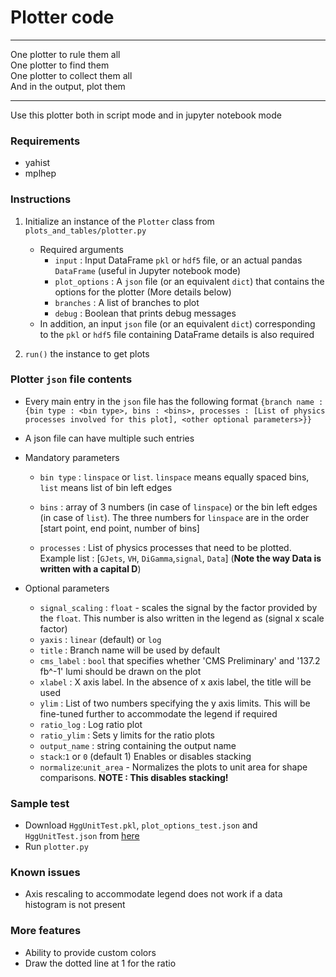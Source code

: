 # Plotter code

---

One plotter to rule them all  
One plotter to find them  
One plotter to collect them all  
And in the output, plot them  

---

Use this plotter both in script mode and in jupyter notebook mode

### Requirements
* yahist
* mplhep

### Instructions

1. Initialize an instance of the `Plotter` class from `plots_and_tables/plotter.py`
    * Required arguments
        * `input` : Input DataFrame `pkl` or `hdf5` file, or an actual pandas `DataFrame` (useful in Jupyter notebook mode)
        * `plot_options` : A `json` file (or an equivalent `dict`) that contains the options for the plotter (More details below)
        * `branches` : A list of branches to plot
        * `debug` : Boolean that prints debug messages
    * In addition, an input `json` file (or an equivalent `dict`) corresponding to the `pkl` or `hdf5` file containing DataFrame details is also required

2. `run()` the instance to get plots

### Plotter `json` file contents
* Every main entry in the `json` file has the following format
    `{branch name : {bin type : <bin type>, bins : <bins>, processes : [List of physics processes involved for this plot], <other optional parameters>}}`
* A json file can have multiple such entries 

* Mandatory parameters
    * `bin type` : `linspace` or `list`. `linspace` means equally spaced bins, `list` means list of bin left edges
    * `bins` : array of 3 numbers (in case of `linspace`) or the bin left edges (in case of `list`). The three numbers for `linspace` are in the order [start point, end point, number of bins]

    * `processes` : List of physics processes that need to be plotted. Example list : [`GJets`, `VH`, `DiGamma`,`signal`, `Data`] (**Note the way Data is written with a capital D**)

* Optional parameters
    * `signal_scaling` : `float` - scales the signal by the factor provided by the `float`. This number is also written in the legend as (signal x scale factor)
    * `yaxis` : `linear` (default) or `log`
    * `title` : Branch name will be used by default
    * `cms_label` : `bool` that specifies whether 'CMS Preliminary' and '137.2 fb^-1' lumi should be drawn on the plot 
    * `xlabel` : X axis label. In the absence of x axis label, the title will be used
    * `ylim` : List of two numbers specifying the y axis limits. This will be fine-tuned further to accommodate the legend if required
    * `ratio_log` : Log ratio plot
    * `ratio_ylim` : Sets y limits for the ratio plots
    * `output_name` : string containing the output name
    * `stack`:`1` or `0` (default 1) Enables or disables stacking
    * `normalize`:`unit_area` - Normalizes the plots to unit area for shape comparisons. **NOTE : This disables stacking!**

### Sample test 
* Download `HggUnitTest.pkl`, `plot_options_test.json` and `HggUnitTest.json` from [here](http://uaf-10.t2.ucsd.edu/~bsathian/HHggTauTau_plotting/)
* Run `plotter.py`

### Known issues
* Axis rescaling to accommodate legend does not work if a data histogram is not present

### More features 
* Ability to provide custom colors
* Draw the dotted line at 1 for the ratio

